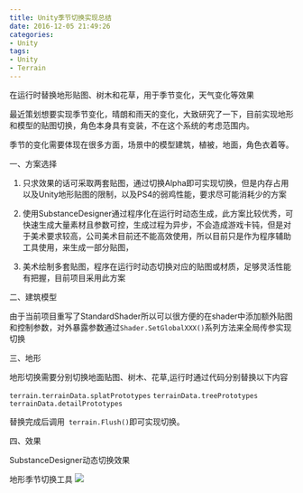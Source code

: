 ```yaml
---
title: Unity季节切换实现总结 
date: 2016-12-05 21:49:26
categories:
- Unity
tags:
- Unity
- Terrain
---
```

在运行时替换地形贴图、树木和花草，用于季节变化，天气变化等效果
<!--more-->
最近策划想要实现季节变化，晴朗和雨天的变化，大致研究了一下，目前实现地形和模型的贴图切换，角色本身具有变装，不在这个系统的考虑范围内。

季节的变化需要体现在很多方面，场景中的模型建筑，植被，地面，角色衣着等。


一、方案选择

 1. 只求效果的话可采取两套贴图，通过切换Alpha即可实现切换，但是内存占用以及Unity地形贴图的限制，以及PS4的弱鸡性能，要求尽可能消耗少的方案

 2. 使用SubstanceDesigner通过程序化在运行时动态生成，此方案比较优秀，可快速生成大量素材且参数可控，生成过程为异步，不会造成游戏卡钝，但是对于美术要求较高，公司美术目前还不能高效使用，所以目前只是作为程序辅助工具使用，来生成一部分贴图，

 3. 美术绘制多套贴图，程序在运行时动态切换对应的贴图或材质，足够灵活性能有把握，目前项目采用此方案

二、建筑模型

由于当前项目重写了StandardShader所以可以很方便的在shader中添加额外贴图和控制参数，对外暴露参数通过`Shader.SetGlobalXXX()`系列方法来全局传参实现切换

三、地形

地形切换需要分别切换地面贴图、树木、花草,运行时通过代码分别替换以下内容

`terrain.terrainData.splatPrototypes`
`terrainData.treePrototypes`
`terrainData.detailPrototypes`

替换完成后调用` terrain.Flush()`即可实现切换。

四、效果

SubstanceDesigner动态切换效果
![]()

地形季节切换工具
![](Unity-Terrain-PaintSwitcher.jpg)
 




